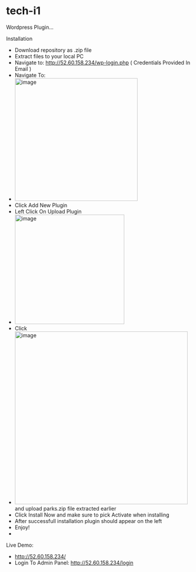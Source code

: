 # tech-i1
Wordpress Plugin...

Installation
- Download repository as .zip file
- Extract files to your local PC
- Navigate to: http://52.60.158.234/wp-login.php ( Credentials Provided In Email )
- Navigate To:
- <img width="333" alt="image" src="https://github.com/user-attachments/assets/ccec0bdb-1c76-4c18-8fa4-0ad1fe3eb9e7" />
- Click Add New Plugin
- Left Click On Upload Plugin
- <img width="297" alt="image" src="https://github.com/user-attachments/assets/fd5e3203-65e1-4b65-8a00-cbafd1f44a25" />
- Click
- <img width="469" alt="image" src="https://github.com/user-attachments/assets/18fd45e1-6ccb-48fd-a871-4928397911a6" /> and upload parks.zip file extracted earlier
- Click Install Now and make sure to pick Activate when installing
- After successfull installation plugin should appear on the left
- Enjoy!
- 
Live Demo: 
- http://52.60.158.234/
- Login To Admin Panel: http://52.60.158.234/login
